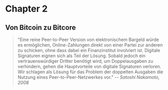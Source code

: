 # Chapter 2
## Von Bitcoin zu Bitcore

> "Eine reine Peer-to-Peer Version von elektronischem Bargeld würde es ermöglichen, Online-Zahlungen direkt von einer Partei zur anderen zu schicken, ohne dass dabei ein Finanzinstitut involviert ist. 
Digitale Signaturen eignen sich als Teil der Lösung. Sobald jedoch ein vertrauenswürdiger Dritter benötigt wird, um Doppelausgaben zu verhindern, gehen die Hauptvorteile von digitale Signaturen verloren. 
Wir schlagen als Lösung für das Problem der doppelten Ausgaben die Nutzung eines Peer-to-Peer-Netzwerkes vor."
*-- Satoshi Nakamoto, 2008*

